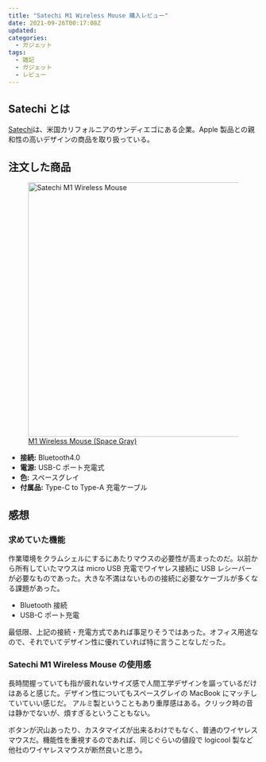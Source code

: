 ```yaml
---
title: "Satechi M1 Wireless Mouse 購入レビュー"
date: 2021-09-26T00:17:08Z
updated:
categories:
  - ガジェット
tags:
  - 雑記
  - ガジェット
  - レビュー
---
```


## Satechi とは

[Satechi](https://satechi.net/)は、米国カリフォルニアのサンディエゴにある企業。Apple 製品との親和性の高いデザインの商品を取り扱っている。

## 注文した商品

<figure>
  <img src="https://b.0218.jp/images/m1-wireless-mouse-mice-satechi-space-gray.webp" width="512" height="512" alt="Satechi M1 Wireless Mouse">
  <figcaption>
    <a href="https://www.amazon.co.jp/dp/B07NYB3HMC/ref=nosim?tag=chafuso-22">M1 Wireless Mouse (Space Gray)</a>
  </figcaption>
</figure>

- **接続:** Bluetooth4.0
- **電源:** USB-C ポート充電式
- **色:** スペースグレイ
- **付属品:** Type-C to Type-A 充電ケーブル

## 感想

### 求めていた機能

作業環境をクラムシェルにするにあたりマウスの必要性が高まったのだ。以前から所有していたマウスは micro USB 充電でワイヤレス接続に USB レシーバーが必要なものであった。大きな不満はないものの接続に必要なケーブルが多くなる課題があった。

- Bluetooth 接続
- USB-C ポート充電

最低限、上記の接続・充電方式であれば事足りそうではあった。オフィス用途なので、それでいてデザイン性に優れていれば特に言うことなしだった。

### Satechi M1 Wireless Mouse の使用感

長時間握っていても指が疲れないサイズ感で人間工学デザインを謳っているだけはあると感じた。デザイン性についてもスペースグレイの MacBook にマッチしていていい感じだ。
アルミ製ということもあり重厚感はある。クリック時の音は静かでないが、煩すぎるということもない。

ボタンが沢山あったり、カスタマイズが出来るわけでもなく、普通のワイヤレスマウスだ。機能性を重視するのであれば、同じぐらいの値段で logicool 製など他社のワイヤレスマウスが断然良いと思う。
